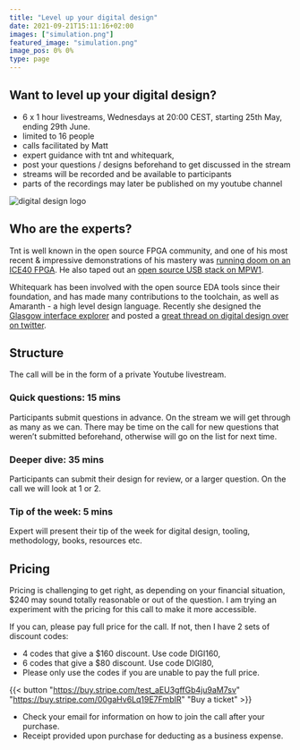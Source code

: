 ```yaml
---
title: "Level up your digital design"
date: 2021-09-21T15:11:16+02:00
images: ["simulation.png"]
featured_image: "simulation.png"
image_pos: 0% 0%
type: page
---
```


## Want to level up your digital design?

* 6 x 1 hour livestreams, Wednesdays at 20:00 CEST, starting 25th May, ending 29th June.
* limited to 16 people
* calls facilitated by Matt
* expert guidance with tnt and whitequark,
* post your questions / designs beforehand to get discussed in the stream
* streams will be recorded and be available to participants
* parts of the recordings may later be published on my youtube channel

![digital design logo](/digitaldesigncall.png)

## Who are the experts?

Tnt is well known in the open source FPGA community, and one of his most recent & impressive demonstrations of his mastery was [running doom on an ICE40 FPGA](https://www.youtube.com/watch?v=3ZBAZ5QoCAk). He also taped out an [open source USB stack on MPW1](/post/interview-with-tnt/).

Whitequark has been involved with the open source EDA tools since their foundation, and has made many contributions to the toolchain, as well as Amaranth - a high level design language. Recently she designed the [Glasgow interface explorer](https://www.crowdsupply.com/1bitsquared/glasgow) and posted a [great thread on digital design over on twitter](https://twitter.com/whitequark/status/1510525555191558150).

## Structure

The call will be in the form of a private Youtube livestream.

### Quick questions: 15 mins

Participants submit questions in advance. On the stream we will get through as many as we can.
There may be time on the call for new questions that weren’t submitted beforehand, otherwise will go on the list for next time.

### Deeper dive: 35 mins

Participants can submit their design for review, or a larger question. On the call we will look at 1 or 2.

### Tip of the week: 5 mins

Expert will present their tip of the week for digital design, tooling, methodology, books, resources etc.

## Pricing

Pricing is challenging to get right, as depending on your financial situation, $240 may sound totally reasonable or out of the question.
I am trying an experiment with the pricing for this call to make it more accessible.

If you can, please pay full price for the call. If not, then I have 2 sets of discount codes:

* 4 codes that give a $160 discount. Use code DIGI160,
* 6 codes that give a $80 discount. Use code DIGI80,
* Please only use the codes if you are unable to pay the full price.

{{< button "https://buy.stripe.com/test_aEU3gffGb4ju9aM7sv" "https://buy.stripe.com/00gaHv6Lq19E7FmbIR" "Buy a ticket" >}}

* Check your email for information on how to join the call after your purchase.
* Receipt provided upon purchase for deducting as a business expense.
